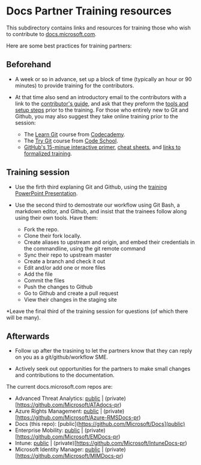 # Docs Partner Training resources

This subdirectory contains links and resources for training those who wish to contribute to [docs.microsoft.com](docs.microsoft.com). 

Here are some best practices for training partners:

## Beforehand

* A week or so in advance, set up a block of time (typically an hour or 90 minutes) to provide training for the contributors.

* At that time also send an introductory email to the contributors with a link to the [contributor's guide](https://github.com/Microsoft/Docs/tree/master/ContributorGuide), and ask that they preform the [tools and setup steps](https://github.com/Microsoft/Docs/blob/master/ContributorGuide/tools-and-setup.md) prior to the training. For those who entirely new to Git and Github, you may also suggest they take online training prior to the session:
   * The [Learn Git](https://www.codecademy.com/learn/learn-git) course from [Codecademy](https://www.codecademy.com).
   * The [Try Git](https://www.codeschool.com/courses/try-git) course from [Code School](https://www.codeschool.com]).
   * [GitHub's 15-minue interactive primer](https://try.github.io/), [cheat sheets](https://training.github.com/kit/), and [links to formalized training](https://services.github.com/).

## Training session

* Use the firth third explaning Git and Github, using the [training PowerPoint Presentation](git-github-workflow-training.pptx).

* Use the second third to demostrate our workflow using Git Bash, a markdown editor, and Github, and insist that the trainees follow along using their own tools.  Have them:
   * Fork the repo.
   * Clone their fork locally.
   * Create aliases to upstream and origin, and embed their credentials in the commandline, using the git remote command
   * Sync their repo to upstream master
   * Create a branch and check it out
   * Edit and/or add one or more files
   * Add the file
   * Commit the files
   * Push the changes to Github
   * Go to Github and create a pull request
   * View their changes in the staging site

*Leave the final third of the training session for questions (of which there will be many).

## Afterwards

* Follow up after the trasining to let the partners know that they can reply on you as a git/github/workflow SME.

* Actively seek out opportunities for the partners to make small changes and contributions to the documentation.


The current docs.microsoft.com repos are:

* Advanced Threat Analytics: [public](https://github.com/Microsoft/ATAdocs) | (private)[https://github.com/Microsoft/ATAdocs-pr)
* Azure Rights Management: [public](https://github.com/Microsoft/Azure-RMSDocs) | (private)[https://github.com/Microsoft/Azure-RMSDocs-pr)
* Docs (this repo): [public](https://github.com/Microsoft/Docs](public)
* Enterprise Mobility: [public](https://github.com/Microsoft/EMDocs) | (private)[https://github.com/Microsoft/EMDocs-pr)
* Intune: [public](https://github.com/Microsoft/IntuneDocs) | (private)[https://github.com/Microsoft/IntuneDocs-pr)
* Microsoft Identity Manager: [public](https://github.com/Microsoft/MIMDocs) | (private)[https://github.com/Microsoft/MIMDocs-pr)
